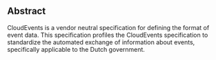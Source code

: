 
## Abstract
<!-- ### [Abstract](#rfc.abstract) -->
CloudEvents is a vendor neutral specification for defining the format of event data. This specification profiles the CloudEvents specification to standardize the automated exchange of information about events, specifically applicable to the Dutch government.


